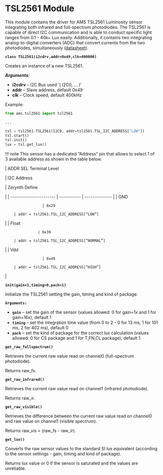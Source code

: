 # TSL2561 Module

This module contains the driver for AMS TSL2561 Luminosity sensor integrating both infrared and full-spectrum photodiodes. The TSL2561 is capable of direct I2C communication and is able to conduct specific light ranges from 0.1 - 40k+ Lux easily. Additionally, it contains two integrating analog-to-digital converters (ADC) that convert currents from the two photodiodes, simultaneously ([datasheet](http://ams.com/eng/content/download/250094/975485/file/TSL2560-61_DS000110_2-00.pdf)).


**`class TSL2561(i2cdrv,addr=0x49,clk=400000)`**

Creates an instance of a new TSL2561.


***Arguments:***

    

 - **i2cdrv** – I2C Bus used ‘( I2C0, … )’
 -  **addr** – Slave address, default 0x49
 - **clk** – Clock speed, default 400kHz

Example:

```py
from ams.tsl2561 import tsl2561

...

tsl = tsl2561.TSL2561(I2C0, addr=tsl2561.TSL_I2C_ADDRESS["LOW"])
tsl.start()
tsl.init()
lux = tsl.get_lux()
```

!!! note
	This sensor has a dedicated “Address” pin that allows to select 1 of 3 available address as shown in the table below.

| ADDR SEL Terminal Level

 | I2C Address

 | Zerynth Define

 |
| ----------------------- | ----------- | -------------- |
| GND

                     | 0x29

        | addr = tsl2561.TSL_I2C_ADDRESS[“LOW”]

 |
| Float

                   | 0x39

        | addr = tsl2561.TSL_I2C_ADDRESS[“NORMAL”]

 |
| Vdd

                     | 0x49

        | addr = tsl2561.TSL_I2C_ADDRESS[“HIGH”]

   |

**`init(gain=1,timing=0,pack=1)`**

Initialize the TSL2561 setting the gain, timing and kind of package.


**`Arguments:`**
 - **`gain`** – set the gain of the sensor (values allowed: 0 for gain=1x and 1 for gain=16x), default 1
 - **`timing`** – set the integration time value (from 0 to 2 - 0 for 13 ms, 1 for 101 ms, 2 for 402 ms), default 0
 - **`pack`** – set the kind of package for the correct lux calculation (values allowed: 0 for CS package and 1 for T,FN,CL package), default  1

**`get_raw_fullspectrum()`**

Retrieves the current raw value read on channel0 (full-spectrum photodiode).

Returns raw_fs.


**`get_raw_infrared()`**

Retrieves the current raw value read on channel1 (infrared photodiode).

Returns raw_ir.


**`get_raw_visible()`**

Retrieves the difference between the current raw value read on channel0 and raw value on channel1 (visible spectrum).

Returns raw_vis = (raw_fs - raw_ir).


**`get_lux()`**

Converts the raw sensor values to the standard SI lux equivalent (according to the sensor settings - gain, timing and kind of package).

Returns lux value or 0 if the sensor is saturated and the values are unreliable.
<!--stackedit_data:
eyJoaXN0b3J5IjpbLTc5NzUxMzY5MCwtMTY0MDUzMzU4NCw5MT
A3ODI3MzEsLTE4MDg5MTgwM119
-->